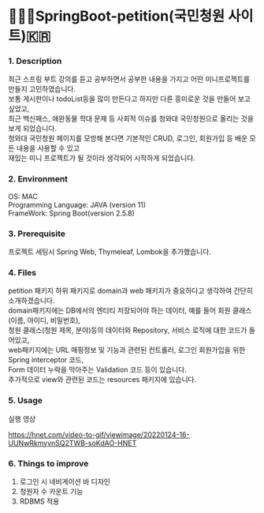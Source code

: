 # 🧑🏻‍💻SpringBoot-petition(국민청원 사이트)🇰🇷

### 1. Description

최근 스프링 부트 강의를 듣고 공부하면서 공부한 내용을 가지고 어떤 미니프로젝트를 만들지 고민하였습니다.</br>
보통 게시판이나 todoList등을 많이 만든다고 하지만 다른 흥미로운 것을 만들어 보고 싶었고,</br>
최근 백신패스, 애완동물 학대 문제 등 사회적 이슈를 청와대 국민청원으로 올리는 것을 보게 되었습니다.</br>
청와대 국민청원 페이지를 모방해 본다면 기본적인 CRUD, 로그인, 회원가입 등 배운 모든 내용을 사용할 수 있고</br>
재밌는 미니 프로젝트가 될 것이라 생각되어 시작하게 되었습니다.</br>


### 2. Environment

OS: MAC</br>
Programming Language: JAVA (version 11)</br>
FrameWork: Spring Boot(version 2.5.8)</br>


### 3. Prerequisite

프로젝트 세팅시 Spring Web, Thymeleaf, Lombok을 추가했습니다.


### 4. Files 

petition 패키지 하위 패키지로 domain과 web 패키지가 중요하다고 생각하여 간단히 소개하겠습니다.</br>
domain패키지에는 DB에서의 엔티티 저장되어야 하는 데이터, 예를 들어 회원 클래스(이름, 아이디, 비밀번호),</br> 
청원 클래스(청원 제목, 분야)등의 데이터와 Repository, 서비스 로직에 대한 코드가 들어있고, </br> 
web패키지에는 URL 매핑정보 및 기능과 관련된 컨트롤러, 로그인 회원가입을 위한 Spring interceptor 코드,</br>
Form 데이터 누락을 막아주는 Validation 코드 등이 있습니다.</br>
추가적으로 view와 관련된 코드는 resources 패키지에 있습니다.</br>


### 5. Usage

실행 영상

https://hnet.com/video-to-gif/viewimage/20220124-16-UUNwRkmyvnSQ2TWB-soKdAO-HNET


### 6. Things to improve

1. 로그인 시 네비게이션 바 디자인
2. 청원자 수 카운트 기능
3. RDBMS 적용
